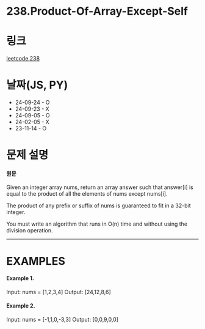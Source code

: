 # 238.Product-Of-Array-Except-Self

# 링크

[leetcode.238](https://leetcode.com/problems/product-of-array-except-self/submissions/1379899741/?envType=study-plan-v2&envId=leetcode-75)

# 날짜(JS, PY)

- 24-09-24 - O
- 24-09-23 - X
- 24-09-05 - O
- 24-02-05 - X
- 23-11-14 - O

# 문제 설명

#### 원문

Given an integer array nums, return an array answer such that answer[i] is equal to the product of all the elements of nums except nums[i].

The product of any prefix or suffix of nums is guaranteed to fit in a 32-bit integer.

You must write an algorithm that runs in O(n) time and without using the division operation.

---

# EXAMPLES

#### Example 1.

Input: nums = [1,2,3,4]
Output: [24,12,8,6]

#### Example 2.

Input: nums = [-1,1,0,-3,3]
Output: [0,0,9,0,0]

